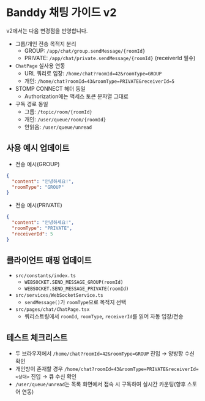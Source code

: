 # Banddy 채팅 가이드 v2

v2에서는 다음 변경점을 반영합니다.

- 그룹/개인 전송 목적지 분리
  - GROUP: `/app/chat/group.sendMessage/{roomId}`
  - PRIVATE: `/app/chat/private.sendMessage/{roomId}` (receiverId 필수)
- `ChatPage` 실사용 연동
  - URL 쿼리로 입장: `/home/chat?roomId=42&roomType=GROUP`
  - 개인: `/home/chat?roomId=43&roomType=PRIVATE&receiverId=5`
- STOMP CONNECT 헤더 동일
  - Authorization에는 액세스 토큰 문자열 그대로
- 구독 경로 동일
  - 그룹: `/topic/room/{roomId}`
  - 개인: `/user/queue/room/{roomId}`
  - 안읽음: `/user/queue/unread`

## 사용 예시 업데이트

- 전송 예시(GROUP)
```json
{
  "content": "안녕하세요!",
  "roomType": "GROUP"
}
```

- 전송 예시(PRIVATE)
```json
{
  "content": "안녕하세요!",
  "roomType": "PRIVATE",
  "receiverId": 5
}
```

## 클라이언트 매핑 업데이트

- `src/constants/index.ts`
  - `WEBSOCKET.SEND_MESSAGE_GROUP(roomId)`
  - `WEBSOCKET.SEND_MESSAGE_PRIVATE(roomId)`
- `src/services/WebSocketService.ts`
  - `sendMessage()`가 `roomType`으로 목적지 선택
- `src/pages/chat/ChatPage.tsx`
  - 쿼리스트링에서 `roomId`, `roomType`, `receiverId`를 읽어 자동 입장/전송

## 테스트 체크리스트
- 두 브라우저에서 `/home/chat?roomId=42&roomType=GROUP` 진입 → 양방향 수신 확인
- 개인방이 존재할 경우 `/home/chat?roomId=43&roomType=PRIVATE&receiverId=<상대>` 진입 → 큐 수신 확인
- `/user/queue/unread`는 목록 화면에서 접속 시 구독하여 실시간 카운팅(향후 스토어 연동)



